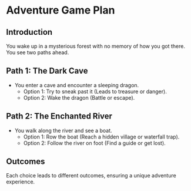 # Adventure Game Plan

## Introduction
You wake up in a mysterious forest with no memory of how you got there. You see two paths ahead.

## Path 1: The Dark Cave
- You enter a cave and encounter a sleeping dragon.
  - Option 1: Try to sneak past it (Leads to treasure or danger).
  - Option 2: Wake the dragon (Battle or escape).

## Path 2: The Enchanted River
- You walk along the river and see a boat.
  - Option 1: Row the boat (Reach a hidden village or waterfall trap).
  - Option 2: Follow the river on foot (Find a guide or get lost).

## Outcomes
Each choice leads to different outcomes, ensuring a unique adventure experience.
